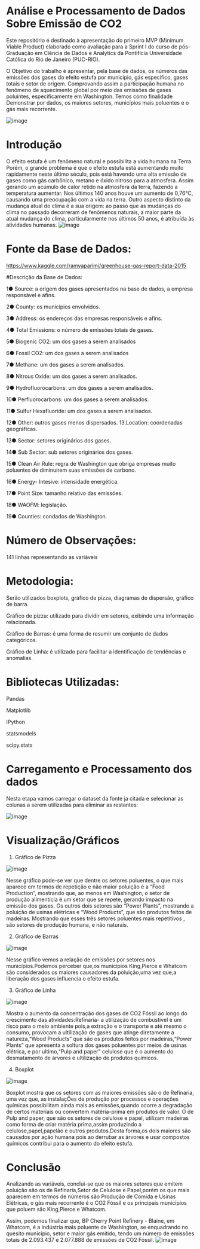# Análise e Processamento de Dados Sobre Emissão de CO2
Este repositório é destinado à apresentação do primeiro MVP (Minimum Viable Product) elaborado como avaliação para a Sprint I do curso de pós-Graduação em Ciência de Dados e Analytics da Pontifícia Universidade Católica do Rio de Janeiro (PUC-RIO).

O Objetivo do trabalho é apresentar, pela base de dados, os números das emissões dos gases do efeito estufa por município, gás específico, gases totais e setor de origem. Comprovando assim a participação humana no fenômeno de aquecimento global por meio das emissões de gases poluintes, especificamente em Washington. Temos como finalidade Demonstrar por dados, os maiores setores, municípios mais poluentes e o gás mais recorrente.

![image](https://user-images.githubusercontent.com/82593529/236043176-a1658e65-a20d-4de4-8dd1-2e4617103e5f.png)


# Introdução
O efeito estufa é um fenômeno natural e possibilita a vida humana na Terra. Porém, o grande problema é que o efeito estufa está aumentando muito rapidamente neste último século, pois está havendo uma alta emissão de gases como gás carbônico, metano e óxido nitroso para a atmosfera. Assim gerando um acúmulo de calor retido na atmosfera da terra, fazendo a temperatura aumentar. Nos últimos 140 anos houve um aumento de 0,76°C, causando uma preocupação com a vida na terra. Outro aspecto distinto da mudança atual do clima é a sua origem: ao passo que as mudanças do clima no passado decorreram de fenômenos naturais, a maior parte da atual mudança do clima, particularmente nos últimos 50 anos, é atribuída às atividades humanas.
![image](https://user-images.githubusercontent.com/82593529/236043228-9f4fadbc-bd13-4f31-8f5d-38c6b4ab6ed9.png)


# Fonte da Base de Dados:
https://www.kaggle.com/ramyaparimi/greenhouse-gas-report-data-2015

#Descrição da Base de Dados:

1● Source: a origem dos gases apresentados na base de dados, a empresa responsável e afins.

2● County: os municípios envolvidos.

3● Address: os endereços das empresas responsáveis e afins.

4● Total Emissions: o número de emissões totais de gases.

5● Biogenic CO2: um dos gases a serem analisados

6● Fossil CO2: um dos gases a serem analisados

7● Methane: um dos gases a serem analisados.

8● Nitrous Oxide: um dos gases a serem analisados.

9● Hydrofluorocarbons: um dos gases a serem analisados.

10● Perfluorocarbons: um dos gases a serem analisados.

11● Sulfur Hexafluoride: um dos gases a serem analisados.

12● Other: outros gases menos dispersados. 13.Location: coordenadas geográficas.

13● Sector: setores originários dos gases.

14● Sub Sector: sub setores originários dos gases.

15● Clean Air Rule: regra de Washington que obriga empresas muito poluentes de diminuírem suas emissões de carbono.

16● Energy- Intesive: intensidade energética.

17● Point Size: tamanho relativo das emissões.

18● WAOFM: legislação.

19● Counties: condados de Washington.

# Número de Observações:
141 linhas representando as variáveis

# Metodologia:
Serão utilizados boxplots, gráfico de pizza, diagramas de dispersão, gráfico de barra.

Gráfico de pizza: utilizado para dividir em setores, exibindo uma informação relacionada.

Gráfico de Barras: é uma forma de resumir um conjunto de dados categóricos.

Gráfico de Linha: é utilizado para facilitar a identificação de tendências e anomalias.

# Bibliotecas Utilizadas:
Pandas

Matplotlib

IPython

statsmodels

scipy.stats

# Carregamento e Processamento dos dados
Nesta etapa vamos carregar o dataset da fonte ja citada e selecionar as colunas a serem utilizadas para eliminar as restantes:

![image](https://user-images.githubusercontent.com/82593529/236041431-028736df-1737-497a-92df-20b2d0856fa8.png)

# Visualização/Gráficos

1) Gráfico de Pizza

![image](https://user-images.githubusercontent.com/82593529/236041882-715fa40e-982c-4e5b-aa9a-d532613bd351.png)

Nesse gráfico pode-se ver que dentre os setores poluentes, o que mais aparece em termos de repetição e não maior poluição é a “Food Production”, mostrando que, ao menos em Washington, o setor de produção alimentícia é um setor que se repete, gerando impacto na emissão dos gases. Os outros dois setores são “Power Plants”, mostrando a poluição de usinas elétricas e “Wood Products”, que são produtos feitos de madeiras. Mostrando que esses três setores poluentes mais repetitivos , são setores de produção humana, e não naturais.

2) Gráfico de Barras

![image](https://user-images.githubusercontent.com/82593529/236042189-8bd72077-f20c-4511-b6f6-0ad5a1d3a0c0.png)

Nesse gráfico vemos a relação de emissões por setores nos municípios.Podemos perceber que,os municípios King,Pierce e Whatcom são considerados os maiores causadores da poluição,uma vez que,a liberação dos gases influencia o efeito estufa.

3) Gráfico de Linha

![image](https://user-images.githubusercontent.com/82593529/236042389-e02579b2-bd22-4c26-8e50-b59cec4ba1f7.png)

Mostra o aumento da concentração dos gases de CO2 Fóssil ao longo do crescimento das atividades:Refinaria- a utilização de combustivel é um risco para o meio ambiente pois,a extração e o transporte e até mesmo o consumo, provocam a ultilização de gases que atinge diretamente a natureza,“Wood Products” que são os produtos feitos por madeiras,“Power Plants” que apresenta a soltura dos gases poluentes por meios de usinas elétrica, e por ultimo,“Pulp and paper” celulose que é o aumento do desmatamento de árvores e ultilização de produtos químicos.

4) Boxplot

![image](https://user-images.githubusercontent.com/82593529/236042614-81889070-f54e-43a8-9d79-e24b6a294d77.png)

Boxplot mostra que os setores com as maiores emissões são o de Refinaria, uma vez que, as instalaçÕes de produção por processos e operações químicas possibilitam ainda mais as emissões,quando ocorre a degradação de certos materiais ou convertem matéria-prima em produtos de valor. O de Pulp and paper, que são os setores de celulose e papel, utilizam madeiras como forma de criar matéria prima,assim produzindo a celulose,papel,papelão e outros produtos.Desta forma,os dois maiores são causados por ação humana pois ao derrubar as árvores e usar compostos químicos contribui para o aumento do efeito estufa.

# Conclusão
Analizando as variáveis, conclui-se que os maiores setores que emitem poluição são os de Refinaria,Setor de Celulose e Papel,porém os que mais aparecem em termos de números são Produção de Comida e Usinas Elétricas, o gás mais recorrente é o CO2 Fóssil e os principais municípios que poluem são King,Pierce e Whatcom.

Assim, podemos finalizar que, BP Cherry Point Refinery - Blaine, em Whatcom, é a indústria mais poluente de Washington, se enquadrando no quesito município, setor e maior gás emitido, tendo um número de emissões totais de 2.093.437 e 2.077.888 de emissões de CO2 Fóssil.
![image](https://user-images.githubusercontent.com/82593529/236043294-fa6197c4-14cd-4828-9060-5a2e289242df.png)
